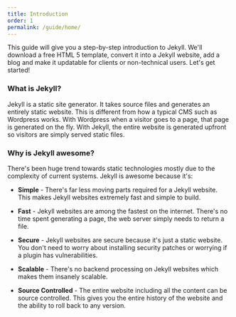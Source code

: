 ```yaml
---
title: Introduction
order: 1
permalink: /guide/home/
---
```

This guide will give you a step-by-step introduction to Jekyll. We'll download a free HTML 5 template, convert it into a Jekyll website, add a blog and make it updatable for clients or non-technical users. Let's get started!

### What is Jekyll?

Jekyll is a static site generator. It takes source files and generates an entirely static website. This is different from how a typical CMS such as Wordpress works. With Wordpress when a visitor goes to a page, that page is generated on the fly. With Jekyll, the entire website is generated upfront so visitors are simply served static files.

### Why is Jekyll awesome?

There's been huge trend towards static technologies mostly due to the complexity of current systems. Jekyll is awesome because it's:

* **Simple** - There's far less moving parts required for a Jekyll website. This makes Jekyll websites extremely fast and simple to build.

* **Fast** - Jekyll websites are among the fastest on the internet. There's no time spent generating a page, the web server simply needs to return a file.

* **Secure** - Jekyll websites are secure because it's just a static website. You don't need to worry about installing security patches or worrying if a plugin has vulnerabilities.

* **Scalable** - There's no backend processing on Jekyll websites which makes them insanely scalable.

* **Source Controlled** - The entire website including all the content can be source controlled. This gives you the entire history of the website and the ability to roll back to any version.
